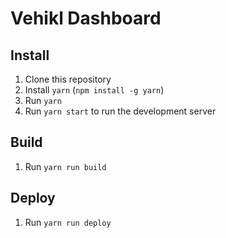 # Vehikl Dashboard

## Install

1. Clone this repository
2. Install `yarn` (`npm install -g yarn`)
3. Run `yarn`
4. Run `yarn start` to run the development server


## Build

1. Run `yarn run build`

## Deploy

1. Run `yarn run deploy`
